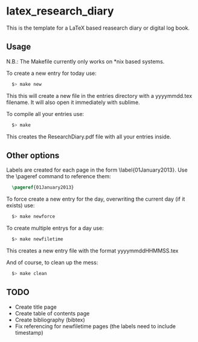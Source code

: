 latex_research_diary
====================

This is the template for a LaTeX based reasearch diary or digital log book.

## Usage ##
N.B.: The Makefile currently only works on *nix based systems.

To create a new entry for today use:
```bash
  $> make new
```
This this will create a new file in the entries directory with a yyyymmdd.tex filename. It will also open it immediately with sublime.

To compile all your entries use:
```bash
  $> make
```
This creates the ResearchDiary.pdf file with all your entries inside.

## Other options ##
Labels are created for each page in the form \label{01January2013}. Use the \pageref command to reference them:
```latex
  \pageref{01January2013}
```
To force create a new entry for the day, overwriting the current day (if it exists) use:
```bash
  $> make newforce
```
To create multiple entrys for a day use:
```bash
  $> make newfiletime
```
This creates a new entry file with the format yyyymmddHHMMSS.tex

And of course, to clean up the mess:
```bash
  $> make clean
```

## TODO ##
* Create title page
* Create table of contents page
* Create bibliography (bibtex)
* Fix referencing for newfiletime pages (the labels need to include timestamp)
